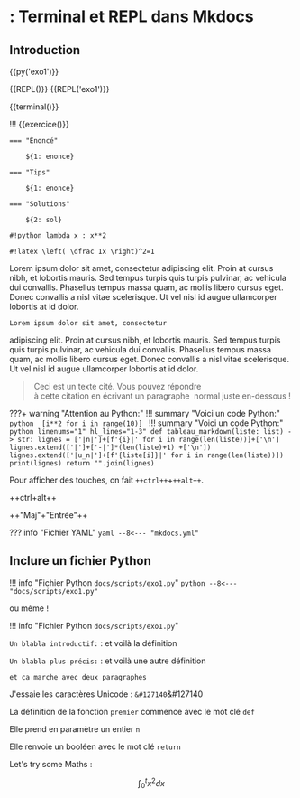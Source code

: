 # : Terminal et REPL dans Mkdocs

## Introduction

{{py('exo1')}}

{{REPL()}}
{{REPL('exo1')}}

{{terminal()}}



!!! {{exercice()}}

    === "Énoncé"

        ${1: enonce}

    === "Tips"

        ${1: enonce}

	=== "Solutions"

        ${2: sol}

`#!python lambda x : x**2`

`#!latex \left( \dfrac 1x \right)^2=1`

<!-- !!! danger "Les consoles"

    === "Une console Linux"
        {{ linux(700) }}

    === "Une console python"
        {{ basthon('scripts/exo1.py', 700) }} -->

Lorem ipsum dolor sit amet, consectetur
adipiscing elit. Proin at cursus nibh,
et lobortis mauris. Sed tempus turpis
quis turpis pulvinar, ac vehicula dui
convallis. Phasellus tempus massa quam,
ac mollis libero cursus eget.
Donec convallis a nisl vitae scelerisque.
Ut vel nisl id augue ullamcorper lobortis at id dolor.

    Lorem ipsum dolor sit amet, consectetur
adipiscing elit. Proin at cursus nibh,
et lobortis mauris. Sed tempus turpis
quis turpis pulvinar, ac vehicula dui
convallis. Phasellus tempus massa quam,
ac mollis libero cursus eget.
    Donec convallis a nisl vitae scelerisque.
    Ut vel nisl id augue ullamcorper lobortis
at id dolor.

> Ceci est un texte cité. Vous pouvez répondre
> à cette citation en écrivant un paragraphe
> normal juste en-dessous !

???+ warning "Attention au Python:"
    !!! summary "Voici un code Python:"
        ```python 
        [i**2 for i in range(10)]
        ```
    !!! summary "Voici un code Python:"
        ```python linenums="1" hl_lines="1-3"
        def tableau_markdown(liste: list) -> str:
            lignes = ['|n|']+[f'{i}|' for i in range(len(liste))]+['\n']
            lignes.extend(['|']+['-|']*(len(liste)+1) +['\n'])
            lignes.extend(['|u_n|']+[f'{liste[i]}|' for i in range(len(liste))])
            print(lignes)
            return "".join(lignes)
        ```

Pour afficher des touches, on fait `++ctrl++`+`++alt++`. 

++ctrl+alt++

++"Maj"+"Entrée"++

??? info "Fichier YAML"
    ```yaml
    --8<--- "mkdocs.yml"
    ```

## Inclure un fichier Python

!!! info "Fichier Python `docs/scripts/exo1.py`"
    ```python
    --8<--- "docs/scripts/exo1.py"
    ```

ou même !

!!! info "Fichier Python `docs/scripts/exo1.py`"


`Un blabla introductif:`
:   et voilà la définition

`Un blabla plus précis:`
:   et voilà une autre définition

    et ca marche avec deux paragraphes

J'essaie les caractères Unicode : `&#127140`&#127140

La définition de la fonction `premier` commence avec le mot clé `def`

Elle prend en paramètre un entier `n`

Elle renvoie un booléen avec le mot clé `return`

Let's try some Maths : 

$$\int_0^t x^2 dx$$

